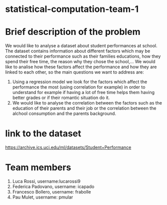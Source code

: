 # statistical-computation-team-1

# Brief description of the problem

We would like to analyse a dataset about student performances at school. The dataset contains information about different factors which may be connected to their performance such as their families educations, how they spend their free time, the reason why they chose the school,...
We would like to analise how these factors affect the performance and how they are linked to each other, so the main questions we want to address are:
1) Using a regression model we look for the factors which affect the performance the most (using correlation for example) in order to understand for example if having a lot of free time helps them having better grades or if their romantic situation do it.
2) We would like to analyse the correlation between the factors such as the education of their parents and their job or the correlation between the alchool consumption and the parents background.


# link to the dataset

https://archive.ics.uci.edu/ml/datasets/Student+Performance


# Team members

1) Luca Rossi, username:lucarossi9
2) Federica Padovano, username: icapado
3) Francesco Bollero, username: frabolle
4) Pau Mulet, username: pmular
